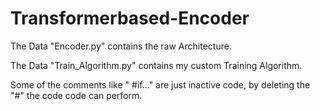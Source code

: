 # Transformerbased-Encoder
 The Data "Encoder.py" contains the raw Architecture.

The Data "Train_Algorithm.py" contains my custom Training Algorithm.


Some of the comments like " #if..." are just inactive code, by deleting the "#" the code code can perform.
